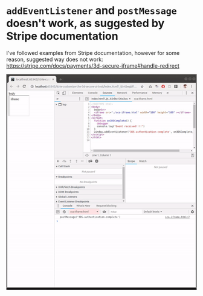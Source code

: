 # `addEventListener` and `postMessage` doesn't work, as suggested by Stripe documentation

I've followed examples from Stripe documentation, however for some reason, suggested way does not work:
https://stripe.com/docs/payments/3d-secure-iframe#handle-redirect

![](./video.gif)
